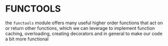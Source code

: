 # FUNCTOOLS

the `functools` module offers many useful higher order functions that act on or return other functions, which we can leverage to implement function caching, overloading, creating decorators and in general to make our code a bit more functional
